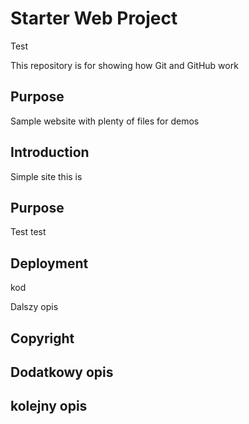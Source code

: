 # Starter Web Project
Test

This repository is for showing how Git and GitHub work

## Purpose

Sample website with plenty of files for demos

## Introduction

Simple site this is

## Purpose

Test test

## Deployment

kod

Dalszy opis

## Copyright

## Dodatkowy opis

## kolejny opis
